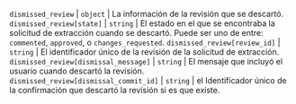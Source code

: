`dismissed_review` | `object` | La información de la revisión que se descartó. `dismissed_review[state]` | `string` | El estado en el que se encontraba la solicitud de extracción cuando se descartó. Puede ser uno de entre: `commented`, `approved`, o `changes_requested`. `dismissed_review[review_id]` | `string` | El identificador único de la revisión de la solicitud de extracción. `dismissed_review[dismissal_message]` | `string` | El mensaje que incluyó el usuario cuando descartó la revisión. `dismissed_review[dismissal_commit_id]` | `string` | el Identificador único de la confirmación que descartó la revisión si es que existe.

